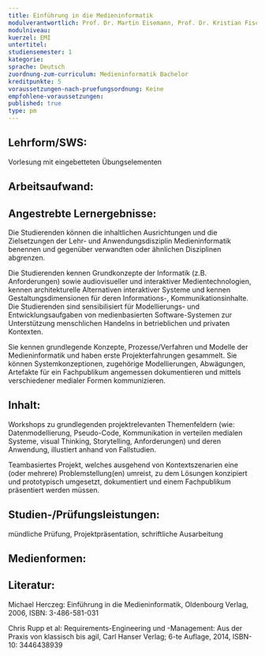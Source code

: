 ```yaml
---
title: Einführung in die Medieninformatik
modulverantwortlich: Prof. Dr. Martin Eisemann, Prof. Dr. Kristian Fischer, Prof. Dr. Gerhard Hartmann, Prof. Christian Kohls, Prof. Hans Kornacher, Prof. Christian Noss
modulniveau:
kuerzel: EMI
untertitel:
studiensemester: 1
kategorie:
sprache: Deutsch
zuordnung-zum-curriculum: Medieninformatik Bachelor
kreditpunkte: 5
voraussetzungen-nach-pruefungsordnung: Keine
empfohlene-voraussetzungen: 
published: true
type: pm
---
```


## Lehrform/SWS:
Vorlesung mit eingebetteten Übungselementen

## Arbeitsaufwand:

## Angestrebte Lernergebnisse:
Die Studierenden können die inhaltlichen Ausrichtungen und die Zielsetzungen der Lehr- und Anwendungsdisziplin Medieninformatik benennen und gegenüber verwandten oder ähnlichen Disziplinen abgrenzen. 

Die Studierenden kennen Grundkonzepte der Informatik (z.B. Anforderungen) sowie audiovisueller und interaktiver Medientechnologien, kennen architekturelle Alternativen interaktiver Systeme und kennen Gestaltungsdimensionen für deren Informations-, Kommunikationsinhalte. Die Studierenden sind sensibilisiert für Modellierungs- und Entwicklungsaufgaben von medienbasierten Software-Systemen zur Unterstützung menschlichen Handelns in betrieblichen und privaten Kontexten.

Sie kennen grundlegende Konzepte, Prozesse/Verfahren und Modelle der Medieninformatik und haben erste Projekterfahrungen gesammelt. Sie können Systemkonzeptionen, zugehörige Modellierungen, Abwägungen, Artefakte für ein Fachpublikum angemessen dokumentieren und mittels verschiedener medialer Formen kommunizieren.

## Inhalt:
Workshops zu grundlegenden projektrelevanten Themenfeldern (wie: Datenmodellierung, Pseudo-Code, Kommunikation in verteilen medialen Systeme, visual Thinking, Storytelling, Anforderungen) und deren Anwendung, illustiert anhand von Fallstudien.

Teambasiertes Projekt, welches ausgehend von Kontextszenarien eine (oder mehrere) Problemstellung(en) umreist, zu dem Lösungen konzipiert und prototypisch umgesetzt, dokumentiert und einem Fachpublikum präsentiert werden müssen.

## Studien-/Prüfungsleistungen:
mündliche Prüfung, Projektpräsentation, schriftliche Ausarbeitung

## Medienformen:


## Literatur:
Michael Herczeg: Einführung in die Medieninformatik, Oldenbourg Verlag, 2006, ISBN: 3-486-581-031

Chris Rupp et al: Requirements-Engineering und -Management: Aus der Praxis von klassisch bis agil, Carl Hanser Verlag; 6-te Auflage, 2014, ISBN-10: 3446438939 

